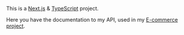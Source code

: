 This is a [Next.js](https://nextjs.org/) & [TypeScript](https://www.typescriptlang.org/) project.

Here you have the documentation to my API, used in my [E-commerce project](https://github.com/Geras4323/ecommerce-backend).